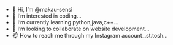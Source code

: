 - 👋 Hi, I’m @makau-sensi
- 👀 I’m interested in coding...
- 🌱 I’m currently learning python,java,c++...
- 💞️ I’m looking to collaborate on website development...
- 📫 How to reach me through my Instagram account_.st.tosh...

<!---
makau-sensi/makau-sensi is a ✨ special ✨ repository because its `README.md` (this file) appears on your GitHub profile.
You can click the Preview link to take a look at your changes.
--->
